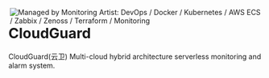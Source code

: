 [<img src="https://user-images.githubusercontent.com/82210954/222165663-ad1d5cb2-c5e6-419f-91e0-f295a8fe07fb.png" alt="Managed by Monitoring Artist: DevOps / Docker / Kubernetes / AWS ECS / Zabbix / Zenoss / Terraform / Monitoring" align="right"/>](http://www.monitoringartist.com 'DevOps / Docker / Kubernetes / AWS ECS / Zabbix / Zenoss / Terraform / Monitoring')
# CloudGuard
CloudGuard(云卫) Multi-cloud hybrid architecture serverless monitoring and alarm system.
